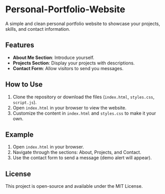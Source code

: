 # Personal-Portfolio-Website

A simple and clean personal portfolio website to showcase your projects, skills, and contact information.

## Features

- **About Me Section**: Introduce yourself.
- **Projects Section**: Display your projects with descriptions.
- **Contact Form**: Allow visitors to send you messages.

## How to Use

1. Clone the repository or download the files (`index.html`, `styles.css`, `script.js`).
2. Open `index.html` in your browser to view the website.
3. Customize the content in `index.html` and `styles.css` to make it your own.

## Example

1. Open `index.html` in your browser.
2. Navigate through the sections: About, Projects, and Contact.
3. Use the contact form to send a message (demo alert will appear).

## License

This project is open-source and available under the MIT License.
